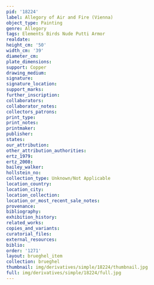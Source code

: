 ```yaml
---
pid: '18224'
label: Allegory of Air and Fire (Vienna)
object_type: Painting
genre: Allegory
tags: Elements Birds Nude Putti Armor
realdate: 
height_cm: '50'
width_cm: '39'
diameter_cm: 
plate_dimensions: 
support: Copper
drawing_medium: 
signature: 
signature_location: 
support_marks: 
further_inscription: 
collaborators: 
collaborator_notes: 
collectors_patrons: 
print_type: 
print_notes: 
printmaker: 
publisher: 
states: 
our_attribution: 
other_attribution_authorities: 
ertz_1979: 
ertz_2008: 
bailey_walker: 
hollstein_no: 
collection_type: Unknown/Not Applicable
location_country: 
location_city: 
location_collection: 
location_or_most_recent_sale_notes: 
provenance: 
bibliography: 
exhibition_history: 
related_works: 
copies_and_variants: 
curatorial_files: 
external_resources: 
biblio: 
order: '1271'
layout: brueghel_item
collection: brueghel
thumbnail: img/derivatives/simple/18224/thumbnail.jpg
full: img/derivatives/simple/18224/full.jpg
---
```

